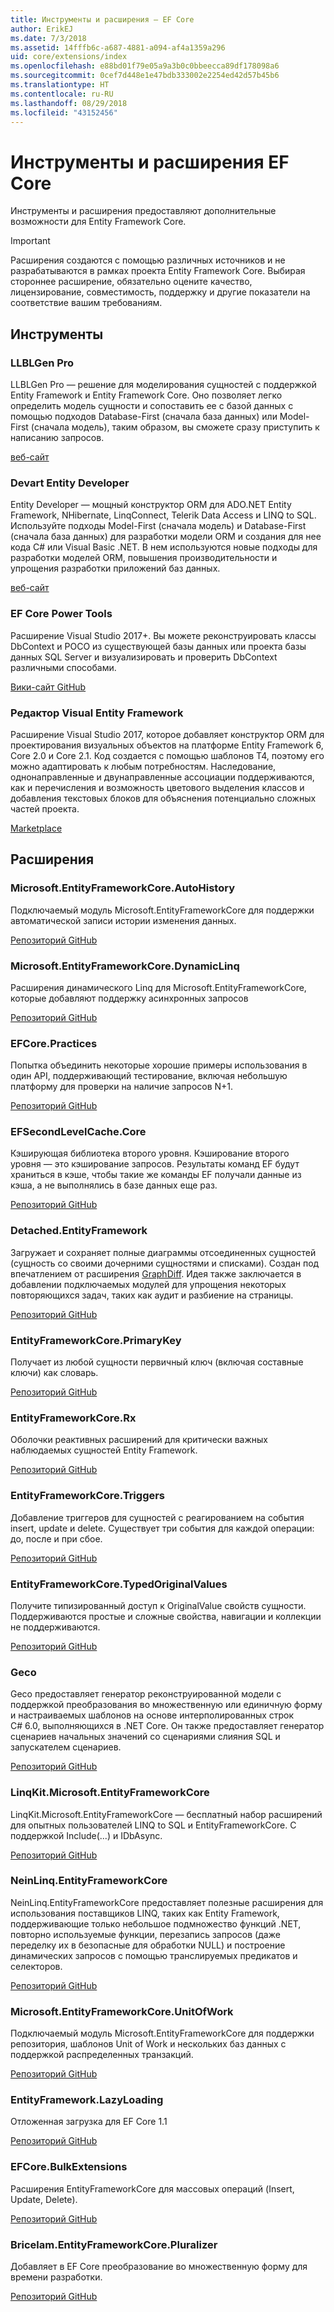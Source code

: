 ```yaml
---
title: Инструменты и расширения — EF Core
author: ErikEJ
ms.date: 7/3/2018
ms.assetid: 14fffb6c-a687-4881-a094-af4a1359a296
uid: core/extensions/index
ms.openlocfilehash: e88bd01f79e05a9a3b0c0bbeecca89df178098a6
ms.sourcegitcommit: 0cef7d448e1e47bdb333002e2254ed42d57b45b6
ms.translationtype: HT
ms.contentlocale: ru-RU
ms.lasthandoff: 08/29/2018
ms.locfileid: "43152456"
---
```

# <a name="ef-core-tools--extensions"></a>Инструменты и расширения EF Core

Инструменты и расширения предоставляют дополнительные возможности для Entity Framework Core.

> [!IMPORTANT]  
> Расширения создаются с помощью различных источников и не разрабатываются в рамках проекта Entity Framework Core. Выбирая стороннее расширение, обязательно оцените качество, лицензирование, совместимость, поддержку и другие показатели на соответствие вашим требованиям.

## <a name="tools"></a>Инструменты

### <a name="llblgen-pro"></a>LLBLGen Pro

LLBLGen Pro — решение для моделирования сущностей с поддержкой Entity Framework и Entity Framework Core. Оно позволяет легко определить модель сущности и сопоставить ее с базой данных с помощью подходов Database-First (сначала база данных) или Model-First (сначала модель), таким образом, вы сможете сразу приступить к написанию запросов.

[веб-сайт](https://www.llblgen.com/)

### <a name="devart-entity-developer"></a>Devart Entity Developer

Entity Developer — мощный конструктор ORM для ADO.NET Entity Framework, NHibernate, LinqConnect, Telerik Data Access и LINQ to SQL. Используйте подходы Model-First (сначала модель) и Database-First (сначала база данных) для разработки модели ORM и создания для нее кода C# или Visual Basic .NET. В нем используются новые подходы для разработки моделей ORM, повышения производительности и упрощения разработки приложений баз данных.

[веб-сайт](https://www.devart.com/entitydeveloper/)

### <a name="ef-core-power-tools"></a>EF Core Power Tools

Расширение Visual Studio 2017+. Вы можете реконструировать классы DbContext и POCO из существующей базы данных или проекта базы данных SQL Server и визуализировать и проверить DbContext различными способами.

[Вики-сайт GitHub](https://github.com/ErikEJ/SqlCeToolbox/wiki/EF-Core-Power-Tools)

### <a name="entity-framework-visual-editor"></a>Редактор Visual Entity Framework

Расширение Visual Studio 2017, которое добавляет конструктор ORM для проектирования визуальных объектов на платформе Entity Framework 6, Core 2.0 и Core 2.1. Код создается с помощью шаблонов T4, поэтому его можно адаптировать к любым потребностям. Наследование, однонаправленные и двунаправленные ассоциации поддерживаются, как и перечисления и возможность цветового выделения классов и добавления текстовых блоков для объяснения потенциально сложных частей проекта.

[Marketplace](https://marketplace.visualstudio.com/items?itemName=michaelsawczyn.EFDesigner)

## <a name="extensions"></a>Расширения

### <a name="microsoftentityframeworkcoreautohistory"></a>Microsoft.EntityFrameworkCore.AutoHistory

Подключаемый модуль Microsoft.EntityFrameworkCore для поддержки автоматической записи истории изменения данных.

[Репозиторий GitHub](https://github.com/Arch/AutoHistory/)

### <a name="microsoftentityframeworkcoredynamiclinq"></a>Microsoft.EntityFrameworkCore.DynamicLinq

Расширения динамического Linq для Microsoft.EntityFrameworkCore, которые добавляют поддержку асинхронных запросов

 [Репозиторий GitHub](https://github.com/StefH/System.Linq.Dynamic.Core/)

### <a name="efcorepractices"></a>EFCore.Practices

Попытка объединить некоторые хорошие примеры использования в один API, поддерживающий тестирование, включая небольшую платформу для проверки на наличие запросов N+1.

[Репозиторий GitHub](https://github.com/riezebosch/efcore-practices/tree/master/src/EFCore.Practices/)

### <a name="efsecondlevelcachecore"></a>EFSecondLevelCache.Core

Кэширующая библиотека второго уровня. Кэширование второго уровня — это кэширование запросов. Результаты команд EF будут храниться в кэше, чтобы такие же команды EF получали данные из кэша, а не выполнялись в базе данных еще раз.

[Репозиторий GitHub](https://github.com/VahidN/EFSecondLevelCache.Core/)

### <a name="detachedentityframework"></a>Detached.EntityFramework

Загружает и сохраняет полные диаграммы отсоединенных сущностей (сущность со своими дочерними сущностями и списками). Создан под впечатлением от расширения [GraphDiff](https://github.com/refactorthis/GraphDiff/). Идея также заключается в добавлении подключаемых модулей для упрощения некоторых повторяющихся задач, таких как аудит и разбиение на страницы.

[Репозиторий GitHub](https://github.com/leonardoporro/Detached/)

### <a name="entityframeworkcoreprimarykey"></a>EntityFrameworkCore.PrimaryKey

Получает из любой сущности первичный ключ (включая составные ключи) как словарь.

[Репозиторий GitHub](https://github.com/NickStrupat/EntityFramework.PrimaryKey/)

### <a name="entityframeworkcorerx"></a>EntityFrameworkCore.Rx

Оболочки реактивных расширений для критически важных наблюдаемых сущностей Entity Framework.

[Репозиторий GitHub](https://github.com/NickStrupat/EntityFramework.Rx/)

### <a name="entityframeworkcoretriggers"></a>EntityFrameworkCore.Triggers

Добавление триггеров для сущностей с реагированием на события insert, update и delete. Существует три события для каждой операции: до, после и при сбое.

[Репозиторий GitHub](https://github.com/NickStrupat/EntityFramework.Triggers/)

### <a name="entityframeworkcoretypedoriginalvalues"></a>EntityFrameworkCore.TypedOriginalValues

Получите типизированный доступ к OriginalValue свойств сущности. Поддерживаются простые и сложные свойства, навигации и коллекции не поддерживаются.

[Репозиторий GitHub](https://github.com/NickStrupat/EntityFramework.TypedOriginalValues/)

### <a name="geco"></a>Geco

Geco предоставляет генератор реконструированной модели с поддержкой преобразования во множественную или единичную форму и настраиваемых шаблонов на основе интерполированных строк C# 6.0, выполняющихся в .NET Core. Он также предоставляет генератор сценариев начальных значений со сценариями слияния SQL и запускателем сценариев.

[Репозиторий GitHub](https://github.com/iQuarc/Geco)

### <a name="linqkitmicrosoftentityframeworkcore"></a>LinqKit.Microsoft.EntityFrameworkCore

LinqKit.Microsoft.EntityFrameworkCore — бесплатный набор расширений для опытных пользователей LINQ to SQL и EntityFrameworkCore. С поддержкой Include(...) и IDbAsync.

[Репозиторий GitHub](https://github.com/scottksmith95/LINQKit/)

### <a name="neinlinqentityframeworkcore"></a>NeinLinq.EntityFrameworkCore

NeinLinq.EntityFrameworkCore предоставляет полезные расширения для использования поставщиков LINQ, таких как Entity Framework, поддерживающие только небольшое подмножество функций .NET, повторно используемые функции, перезапись запросов (даже переделку их в безопасные для обработки NULL) и построение динамических запросов с помощью транслируемых предикатов и селекторов.

[Репозиторий GitHub](https://github.com/axelheer/nein-linq/)

### <a name="microsoftentityframeworkcoreunitofwork"></a>Microsoft.EntityFrameworkCore.UnitOfWork

Подключаемый модуль Microsoft.EntityFrameworkCore для поддержки репозитория, шаблонов Unit of Work и нескольких баз данных с поддержкой распределенных транзакций.

[Репозиторий GitHub](https://github.com/Arch/UnitOfWork/)

### <a name="entityframeworklazyloading"></a>EntityFramework.LazyLoading

Отложенная загрузка для EF Core 1.1

[Репозиторий GitHub](https://github.com/darxis/EntityFramework.LazyLoading)

### <a name="efcorebulkextensions"></a>EFCore.BulkExtensions

Расширения EntityFrameworkCore для массовых операций (Insert, Update, Delete).

[Репозиторий GitHub](https://github.com/borisdj/EFCore.BulkExtensions)

### <a name="bricelamentityframeworkcorepluralizer"></a>Bricelam.EntityFrameworkCore.Pluralizer

Добавляет в EF Core преобразование во множественную форму для времени разработки.

[Репозиторий GitHub](https://github.com/bricelam/EFCore.Pluralizer)
